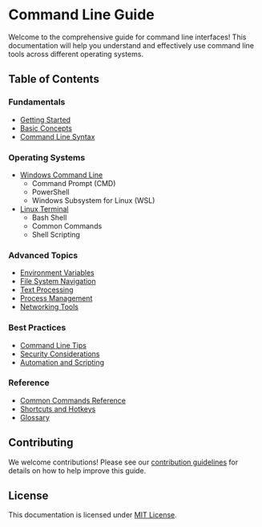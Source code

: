# Command Line Guide

Welcome to the comprehensive guide for command line interfaces! This documentation will help you understand and effectively use command line tools across different operating systems.

## Table of Contents

### Fundamentals
- [Getting Started](./fundamentals/getting-started.md)
- [Basic Concepts](./fundamentals/basic-concepts.md)
- [Command Line Syntax](./fundamentals/command-syntax.md)

### Operating Systems
- [Windows Command Line](./os/windows/index.md)
  - Command Prompt (CMD)
  - PowerShell
  - Windows Subsystem for Linux (WSL)
- [Linux Terminal](./os/linux/index.md)
  - Bash Shell
  - Common Commands
  - Shell Scripting

### Advanced Topics
- [Environment Variables](./advanced/environment-variables.md)
- [File System Navigation](./advanced/file-system.md)
- [Text Processing](./advanced/text-processing.md)
- [Process Management](./advanced/process-management.md)
- [Networking Tools](./advanced/networking.md)

### Best Practices
- [Command Line Tips](./best-practices/tips.md)
- [Security Considerations](./best-practices/security.md)
- [Automation and Scripting](./best-practices/automation.md)

### Reference
- [Common Commands Reference](./reference/commands.md)
- [Shortcuts and Hotkeys](./reference/shortcuts.md)
- [Glossary](./reference/glossary.md)

## Contributing
We welcome contributions! Please see our [contribution guidelines](../CONTRIBUTING.md) for details on how to help improve this guide.

## License
This documentation is licensed under [MIT License](../LICENSE).